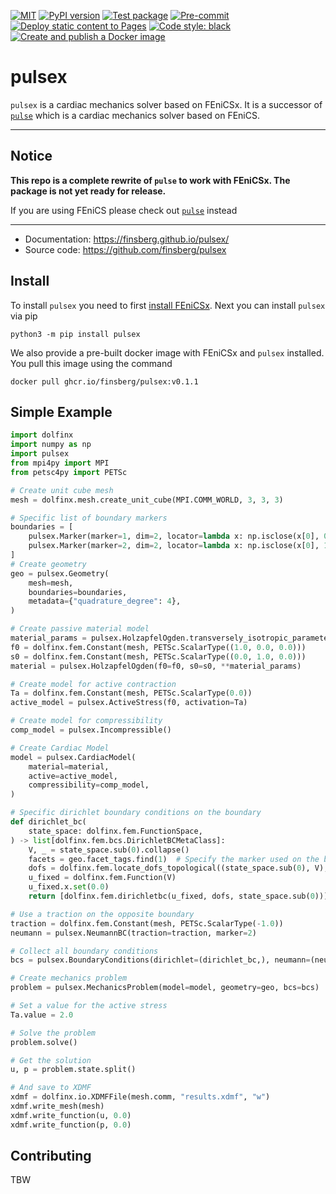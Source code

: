 [![MIT](https://img.shields.io/github/license/finsberg/pulsex)](https://github.com/finsberg/pulsex/blob/main/LICENSE)
[![PyPI version](https://badge.fury.io/py/pulsex.svg)](https://pypi.org/project/pulsex/)
[![Test package](https://github.com/finsberg/pulsex/actions/workflows/test_package_coverage.yml/badge.svg)](https://github.com/finsberg/pulsex/actions/workflows/test_package_coverage.yml)
[![Pre-commit](https://github.com/finsberg/pulsex/actions/workflows/pre-commit.yml/badge.svg)](https://github.com/finsberg/pulsex/actions/workflows/pre-commit.yml)
[![Deploy static content to Pages](https://github.com/finsberg/pulsex/actions/workflows/build_docs.yml/badge.svg)](https://github.com/finsberg/pulsex/actions/workflows/build_docs.yml)
[![Code style: black](https://img.shields.io/badge/code%20style-black-000000.svg)](https://github.com/psf/black)
[![Create and publish a Docker image](https://github.com/finsberg/pulsex/actions/workflows/docker-image.yml/badge.svg)](https://github.com/finsberg/pulsex/pkgs/container/pulsex)

# pulsex

`pulsex` is a cardiac mechanics solver based on FEniCSx. It is a successor of [`pulse`](https://github.com/finsberg/pulse) which is a cardiac mechanics solver based on FEniCS.

---

## Notice

**This repo is a complete rewrite of `pulse` to work with FEniCSx. The package is not yet ready for release.**

If you are using FEniCS please check out [`pulse`](https://github.com/finsberg/pulse) instead

---

* Documentation: https://finsberg.github.io/pulsex/
* Source code: https://github.com/finsberg/pulsex

## Install

To install `pulsex` you need to first [install FEniCSx](https://github.com/FEniCS/dolfinx#installation). Next you can install `pulsex` via pip
```
python3 -m pip install pulsex
```
We also provide a pre-built docker image with FEniCSx and `pulsex` installed. You pull this image using the command
```
docker pull ghcr.io/finsberg/pulsex:v0.1.1
```

## Simple Example

```python
import dolfinx
import numpy as np
import pulsex
from mpi4py import MPI
from petsc4py import PETSc

# Create unit cube mesh
mesh = dolfinx.mesh.create_unit_cube(MPI.COMM_WORLD, 3, 3, 3)

# Specific list of boundary markers
boundaries = [
    pulsex.Marker(marker=1, dim=2, locator=lambda x: np.isclose(x[0], 0)),
    pulsex.Marker(marker=2, dim=2, locator=lambda x: np.isclose(x[0], 1)),
]
# Create geometry
geo = pulsex.Geometry(
    mesh=mesh,
    boundaries=boundaries,
    metadata={"quadrature_degree": 4},
)

# Create passive material model
material_params = pulsex.HolzapfelOgden.transversely_isotropic_parameters()
f0 = dolfinx.fem.Constant(mesh, PETSc.ScalarType((1.0, 0.0, 0.0)))
s0 = dolfinx.fem.Constant(mesh, PETSc.ScalarType((0.0, 1.0, 0.0)))
material = pulsex.HolzapfelOgden(f0=f0, s0=s0, **material_params)

# Create model for active contraction
Ta = dolfinx.fem.Constant(mesh, PETSc.ScalarType(0.0))
active_model = pulsex.ActiveStress(f0, activation=Ta)

# Create model for compressibility
comp_model = pulsex.Incompressible()

# Create Cardiac Model
model = pulsex.CardiacModel(
    material=material,
    active=active_model,
    compressibility=comp_model,
)

# Specific dirichlet boundary conditions on the boundary
def dirichlet_bc(
    state_space: dolfinx.fem.FunctionSpace,
) -> list[dolfinx.fem.bcs.DirichletBCMetaClass]:
    V, _ = state_space.sub(0).collapse()
    facets = geo.facet_tags.find(1)  # Specify the marker used on the boundary
    dofs = dolfinx.fem.locate_dofs_topological((state_space.sub(0), V), 2, facets)
    u_fixed = dolfinx.fem.Function(V)
    u_fixed.x.set(0.0)
    return [dolfinx.fem.dirichletbc(u_fixed, dofs, state_space.sub(0))]

# Use a traction on the opposite boundary
traction = dolfinx.fem.Constant(mesh, PETSc.ScalarType(-1.0))
neumann = pulsex.NeumannBC(traction=traction, marker=2)

# Collect all boundary conditions
bcs = pulsex.BoundaryConditions(dirichlet=(dirichlet_bc,), neumann=(neumann,))

# Create mechanics problem
problem = pulsex.MechanicsProblem(model=model, geometry=geo, bcs=bcs)

# Set a value for the active stress
Ta.value = 2.0

# Solve the problem
problem.solve()

# Get the solution
u, p = problem.state.split()

# And save to XDMF
xdmf = dolfinx.io.XDMFFile(mesh.comm, "results.xdmf", "w")
xdmf.write_mesh(mesh)
xdmf.write_function(u, 0.0)
xdmf.write_function(p, 0.0)
```


## Contributing

TBW

